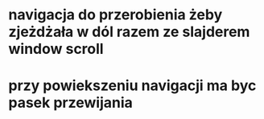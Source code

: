 
# navigacja do przerobienia żeby zjeżdżała w dól razem ze slajderem window scroll

# przy powiekszeniu navigacji ma byc pasek przewijania

